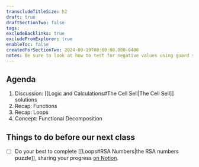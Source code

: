 ```yaml
---
transcludeTitleSize: h2
draft: true
draftSectionTwo: false
tags:
excludeBacklinks: true
excludeFromExplorer: true
enableToc: false
createdForSectionTwo: 2024-09-19T00:00:00.000-0400
notes: Be sure to look at how to test for negative values using guard statements. Discussion should highlight repetitive nature of code. Show functions example. Get students to apply functions. Highlight the use of the debugger. Then introduce RSA Numbers problem and functional decomposition. 
---
```

## Agenda
1. Discussion: [[Logic and Calculations#The Cell Sell|The Cell Sell]] solutions
2. Recap: Functions
3. Recap: Loops
4. Concept: Functional Decomposition

## Things to do before our next class

- [ ] Do your best to complete [[Loops#RSA Numbers|the RSA numbers puzzle]], sharing your progress [on Notion](https://notion.so).
